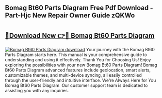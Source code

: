 ## Bomag Bt60 Parts Diagram Free Pdf Download - Part-Hjc New Repair Owner Guide zQKWo

# <h2><a href="http://dfn7n5y.blite.top/?on=Bomag+Bt60+Parts+Diagram">🔗Download New 👉🔴 Bomag Bt60 Parts Diagram</a></h2>

[![Bomag Bt60 Parts Diagram download](https://i.imgur.com/lujVjoI.png)](http://dfn7n5y.blite.top/?on=Bomag+Bt60+Parts+Diagram)
Your journey with the Bomag Bt60 Parts Diagram starts here. This manual is your comprehensive guide to understanding and using it effectively. Thank You for Choosing Us! Enjoy exploring the possibilities with your new Bomag Bt60 Parts Diagram! Bomag Bt60 Parts Diagram advanced features include geolocation, smart alerts, customizable themes, and multi-device syncing, all easily controlled through the user-friendly and intuitive interface. We're Always Here for You Bomag Bt60 Parts Diagram. Our customer support team is dedicated to assisting you with any inquiries.
